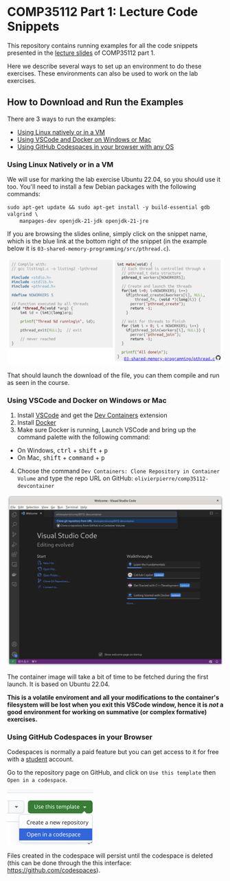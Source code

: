 # COMP35112 Part 1: Lecture Code Snippets

This repository contains running examples for all the code snippets presented
in the [lecture slides](https://olivierpierre.github.io/comp35112/) of
COMP35112 part 1.

Here we describe several ways to set up an environment to do these exercises.
These environments can also be used to work on the lab exercises.

## How to Download and Run the Examples

There are 3 ways to run the examples:
- [Using Linux natively or in a VM](#using-linux-natively-or-in-a-vm)
- [Using VSCode and Docker on Windows or Mac](#using-vscode-and-docker-on-windows-or-mac)
- [Using GitHub Codespaces in your browser with any OS](#using-github-codespaces-in-your-browser)

### Using Linux Natively or in a VM

We will use for marking the lab exercise Ubuntu 22.04, so you should use it too.
You'll need to install a few Debian packages with the following commands:
```
sudo apt-get update && sudo apt-get install -y build-essential gdb valgrind \
    manpages-dev openjdk-21-jdk openjdk-21-jre
```

If you are browsing the slides online, simply click on the snippet name, which
is the blue link at the bottom right of the snippet (in the example below it is
`03-shared-memory-programming/src/pthread.c`).

<img width="800" src="include/sample-snippet.png">

That should launch the download of the file, you can them compile and run as
seen in the course.

### Using VSCode and Docker on Windows or Mac

1. Install [VSCode](https://code.visualstudio.com/download) and get the
  [Dev Containers](https://marketplace.visualstudio.com/items?itemName=ms-vscode-remote.remote-containers)
  extension
2. Install [Docker](https://docs.docker.com/get-docker/)
3. Make sure Docker is running, Launch VSCode and bring up the command palette
   with the following command:
  - On Windows, <kbd>ctrl</kbd> + <kbd>shift</kbd> + <kbd>p</kbd>
  - On Mac, <kbd>shift</kbd> + <kbd>command</kbd> + <kbd>p</kbd>
4. Choose the command `Dev Containers: Clone Repository in Container Volume`
   and type the repo URL on GitHub: `olivierpierre/comp35112-devcontainer`

<img width="800" src="include/vscode-launch-devcontainer.png" href="include/vscode-launch-devcontainer.png">

The container image will take a bit of time to be fetched during the first
launch. It is based on Ubuntu 22.04.

**This is a volatile enviroment and all your modifications to the container's
filesystem will be lost when you exit this VSCode window, hence it is *not* a
good environment for working on summative (or complex formative) exercises.**

### Using GitHub Codespaces in your Browser

Codespaces is normally a paid feature but you can get access to it for free with
a [student](https://education.github.com/pack/?WT.mc_id=academic-81409-leestott)
account.

Go to the repository page on GitHub, and click on `Use this template` then
`Open in a codespace`.

<img width="200" src="include/launch-codespaces.png" href="include/launch-codespaces.png">

Files created in the codespace will persist until the codespace is deleted (this can
be done through the this interface: https://github.com/codespaces).
